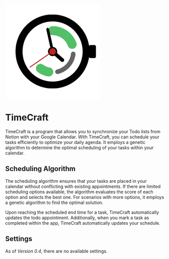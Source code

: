 <img src="/Assets/TimeCraft_logo.png" width="300" height="300">

# TimeCraft
TimeCraft is a program that allows you to synchronize your Todo lists from Notion with your Google Calendar. With TimeCraft, you can schedule your tasks efficiently to optimize your daily agenda. It employs a genetic algorithm to determine the optimal scheduling of your tasks within your calendar.

## Scheduling Algorithm
The scheduling algorithm ensures that your tasks are placed in your calendar without conflicting with existing appointments. If there are limited scheduling options available, the algorithm evaluates the score of each option and selects the best one. For scenarios with more options, it employs a genetic algorithm to find the optimal solution.

Upon reaching the scheduled end time for a task, TimeCraft automatically updates the todo appointment. Additionally, when you mark a task as completed within the app, TimeCraft automatically updates your schedule.

## Settings
As of *Version 0.4*, there are no available settings.
